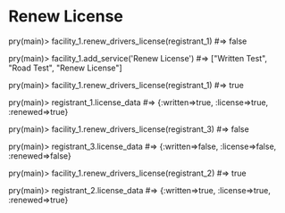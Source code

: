 # Renew License

pry(main)> facility_1.renew_drivers_license(registrant_1)
#=> false

pry(main)> facility_1.add_service('Renew License')
#=> ["Written Test", "Road Test", "Renew License"]

pry(main)> facility_1.renew_drivers_license(registrant_1)
#=> true

pry(main)> registrant_1.license_data
#=> {:written=>true, :license=>true, :renewed=>true}

pry(main)> facility_1.renew_drivers_license(registrant_3)
#=> false

pry(main)> registrant_3.license_data
#=> {:written=>false, :license=>false, :renewed=>false}

pry(main)> facility_1.renew_drivers_license(registrant_2)
#=> true

pry(main)> registrant_2.license_data
#=> {:written=>true, :license=>true, :renewed=>true}
